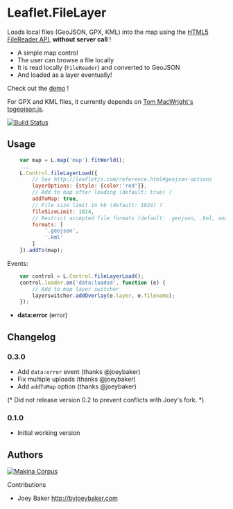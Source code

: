 Leaflet.FileLayer
=================

Loads local files (GeoJSON, GPX, KML) into the map using the [HTML5 FileReader API](http://caniuse.com/filereader), **without server call** !

* A simple map control
* The user can browse a file locally
* It is read locally (``FileReader``) and converted to GeoJSON
* And loaded as a layer eventually!

Check out the [demo](http://makinacorpus.github.com/Leaflet.FileLayer/) !

For GPX and KML files, it currently depends on [Tom MacWright's togeojson.js](https://github.com/tmcw/togeojson).

[![Build Status](https://travis-ci.org/makinacorpus/Leaflet.FileLayer.png?branch=gh-pages)](https://travis-ci.org/makinacorpus/Leaflet.FileLayer)

Usage
-----

```javascript
    var map = L.map('map').fitWorld();
    ...
    L.Control.fileLayerLoad({
        // See http://leafletjs.com/reference.html#geojson-options
        layerOptions: {style: {color:'red'}},
        // Add to map after loading (default: true) ?
        addToMap: true,
        // File size limit in kb (default: 1024) ?
        fileSizeLimit: 1024,
        // Restrict accepted file formats (default: .geojson, .kml, and .gpx) ?
        formats: [
            '.geojson',
            '.kml'
        ]
    }).addTo(map);
```

Events:

```javascript
    var control = L.Control.fileLayerLoad();
    control.loader.on('data:loaded', function (e) {
        // Add to map layer switcher
        layerswitcher.addOverlay(e.layer, e.filename);
    });
```

* **data:error** (error)

Changelog
---------

### 0.3.0 ###

* Add `data:error` event (thanks @joeybaker)
* Fix multiple uploads (thanks @joeybaker)
* Add `addToMap` option (thanks @joeybaker)

(* Did not release version 0.2 to prevent conflicts with Joey's fork. *)

### 0.1.0 ###

* Initial working version

Authors
-------

[![Makina Corpus](http://depot.makina-corpus.org/public/logo.gif)](http://makinacorpus.com)

Contributions

* Joey Baker http://byjoeybaker.com
